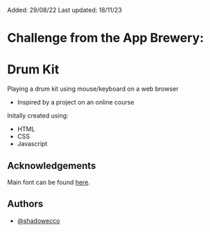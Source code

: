 Added: 29/08/22
Last updated: 18/11/23

# Challenge from the App Brewery:

# Drum Kit

Playing a drum kit using mouse/keyboard on a web browser
- Inspired by a project on an online course

Initally created using:

- HTML
- CSS
- Javascript


## Acknowledgements

Main font can be found [here](https://fonts.google.com/specimen/Boogaloo).


## Authors

- [@shadowecco](https://www.github.com/shadowecco)
